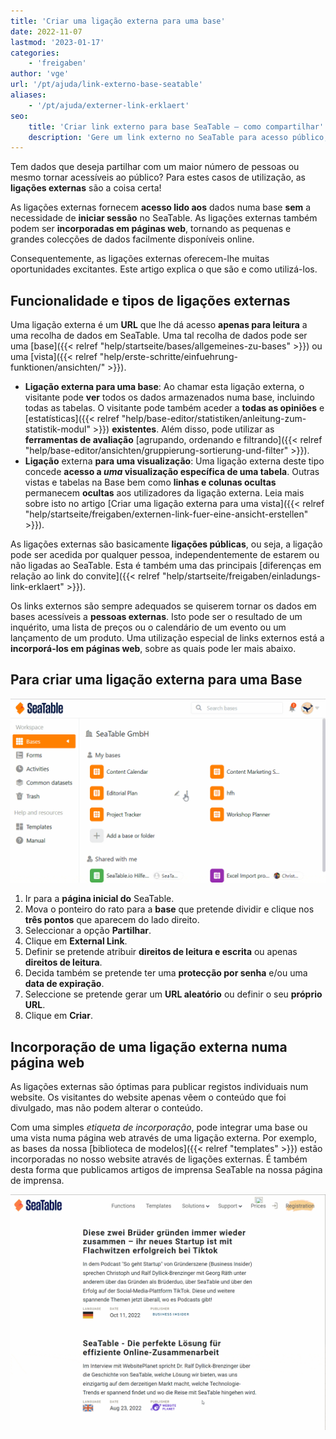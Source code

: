 ```yaml
---
title: 'Criar uma ligação externa para uma base'
date: 2022-11-07
lastmod: '2023-01-17'
categories:
    - 'freigaben'
author: 'vge'
url: '/pt/ajuda/link-externo-base-seatable'
aliases:
    - '/pt/ajuda/externer-link-erklaert'
seo:
    title: 'Criar link externo para base SeaTable – como compartilhar'
    description: 'Gere um link externo no SeaTable para acesso público, proteção por senha ou prazo. Aprenda a integrar a base ao site e compartilhar informações.'
---
```


Tem dados que deseja partilhar com um maior número de pessoas ou mesmo tornar acessíveis ao público? Para estes casos de utilização, as **ligações externas** são a coisa certa!

As ligações externas fornecem **acesso lido aos** dados numa base **sem** a necessidade de **iniciar sessão** no SeaTable. As ligações externas também podem ser **incorporadas em páginas web**, tornando as pequenas e grandes colecções de dados facilmente disponíveis online.

Consequentemente, as ligações externas oferecem-lhe muitas oportunidades excitantes. Este artigo explica o que são e como utilizá-los.

## Funcionalidade e tipos de ligações externas

Uma ligação externa é um **URL** que lhe dá acesso **apenas para leitura** a uma recolha de dados em SeaTable. Uma tal recolha de dados pode ser uma [base]({{< relref "help/startseite/bases/allgemeines-zu-bases" >}}) ou uma [vista]({{< relref "help/erste-schritte/einfuehrung-funktionen/ansichten/" >}}).

- **Ligação externa para uma base**: Ao chamar esta ligação externa, o visitante pode **ver** todos os dados armazenados numa base, incluindo todas as tabelas. O visitante pode também aceder a **todas as opiniões** e [estatísticas]({{< relref "help/base-editor/statistiken/anleitung-zum-statistik-modul" >}}) **existentes**. Além disso, pode utilizar as **ferramentas de avaliação** [agrupando, ordenando e filtrando]({{< relref "help/base-editor/ansichten/gruppierung-sortierung-und-filter" >}}).
- **Ligação** externa **para uma visualização**: Uma ligação externa deste tipo concede **acesso a _uma_ visualização específica de uma tabela**. Outras vistas e tabelas na Base bem como **linhas e colunas ocultas** permanecem **ocultas** aos utilizadores da ligação externa. Leia mais sobre isto no artigo [Criar uma ligação externa para uma vista]({{< relref "help/startseite/freigaben/externen-link-fuer-eine-ansicht-erstellen" >}}).

As ligações externas são basicamente **ligações públicas**, ou seja, a ligação pode ser acedida por qualquer pessoa, independentemente de estarem ou não ligadas ao SeaTable. Esta é também uma das principais [diferenças em relação ao link do convite]({{< relref "help/startseite/freigaben/einladungs-link-erklaert" >}}).

Os links externos são sempre adequados se quiserem tornar os dados em bases acessíveis a **pessoas externas**. Isto pode ser o resultado de um inquérito, uma lista de preços ou o calendário de um evento ou um lançamento de um produto. Uma utilização especial de links externos está a **incorporá-los em páginas web**, sobre as quais pode ler mais abaixo.

## Para criar uma ligação externa para uma Base

![Ligação externa explicada](images/Externer-Link-erklaert.gif)

1. Ir para a **página inicial do** SeaTable.
2. Mova o ponteiro do rato para a **base** que pretende dividir e clique nos **três pontos** que aparecem do lado direito.
3. Seleccionar a opção **Partilhar**.
4. Clique em **External Link**.
5. Definir se pretende atribuir **direitos de leitura e escrita** ou apenas **direitos de leitura**.
6. Decida também se pretende ter uma **protecção por senha** e/ou uma **data de expiração**.
7. Seleccione se pretende gerar um **URL aleatório** ou definir o seu **próprio URL**.
8. Clique em **Criar**.

## Incorporação de uma ligação externa numa página web

As ligações externas são óptimas para publicar registos individuais num website. Os visitantes do website apenas vêem o conteúdo que foi divulgado, mas não podem alterar o conteúdo.

Com uma simples _etiqueta de incorporação_, pode integrar uma base ou uma vista numa página web através de uma ligação externa. Por exemplo, as bases da nossa [biblioteca de modelos]({{< relref "templates" >}}) estão incorporadas no nosso website através de ligações externas. É também desta forma que publicamos artigos de imprensa SeaTable na nossa página de imprensa.

![Incorporação de uma ligação externa numa página web](images/externer-link-in-webseite.gif)
